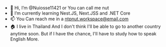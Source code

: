- 👋 Hi, I’m @Nuiosse11421 or You can call me nut
- 🌱 I’m currently learning Nest.JS, Next.JSS and .NET Core
- 📫 You Can reach me in a ntpnut.workspace@email.com
- 🏠 I live in Thailand And I don't think I'll be able to go to another country anytime soon. But if I have the chance, I'll have to study how to speak English More.

